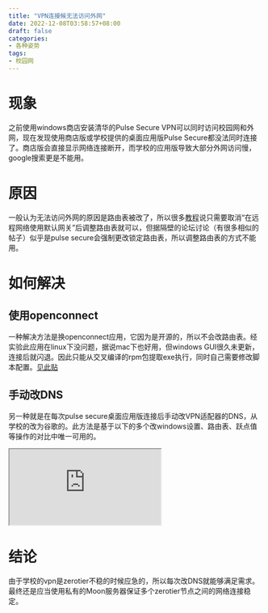 ```yaml
---
title: "VPN连接候无法访问外网"
date: 2022-12-08T03:58:57+08:00
draft: false
categories:
- 各种姿势
tags:
- 校园网
---
```

# 现象
之前使用windows商店安装清华的Pulse Secure VPN可以同时访问校园网和外网，现在发现使用商店版或学校提供的桌面应用版Pulse Secure都没法同时连接了。商店版会直接显示网络连接断开，而学校的应用版导致大部分外网访问慢，google搜索更是不能用。
# 原因
一般认为无法访问外网的原因是路由表被改了，所以很多[教程](https://blog.51cto.com/u_55800/2559574)说只需要取消“在远程网络使用默认网关”后调整路由表就可以，但据隔壁的论坛讨论（有很多相似的帖子）似乎是pulse secure会强制更改锁定路由表，所以调整路由表的方式不能用。 
# 如何解决 
## 使用openconnect
一种解决方法是换openconnect应用，它因为是开源的，所以不会改路由表。经实验此应用在linux下没问题，据说mac下也好用，但windows GUI很久未更新，连接后就闪退。因此只能从交叉编译的rpm包提取exe执行，同时自己需要修改脚本配置。[见此贴](https://bbs.pku.edu.cn/v2/post-read.php?bid=35&threadid=18023201)
## 手动改DNS
另一种就是在每次pulse secure桌面应用版连接后手动改VPN适配器的DNS，从学校的改为谷歌的。此方法是基于以下的多个改windows设置、路由表、跃点值等操作的对比中唯一可用的。
<iframe src="https://docs.google.com/spreadsheets/d/e/2PACX-1vQAX_ww7Cukx5PNsE3qBlltJPZgnXyRy0865TIwt_mZTARKRJwsjXEgc4LffaRol0zogbQU5SuniDBi/pubhtml?gid=0&amp;single=true&amp;widget=true&amp;headers=false"></iframe>

# 结论
由于学校的vpn是zerotier不稳的时候应急的，所以每次改DNS就能够满足需求。最终还是应当使用私有的Moon服务器保证多个zerotier节点之间的网络连接稳定。

